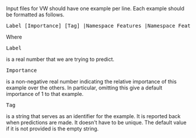 Input files for VW should have one example per line. Each example should be formatted as follows. 
<pre>Label [Importance] [Tag] |Namespace Features |Namespace Features | ... |Namespace Features \n </pre>
Where 
<pre>Label</pre> is a real number that we are trying to predict.
<pre>Importance</pre> is a non-negative real number indicating the relative importance of this example over the others. In particular, omitting this give a default importance of 1 to that example. 
<pre>Tag</pre> is a string that serves as an identifier for the example. It is reported back when predictions are made. It doesn't have to be unique. The default value if it is not provided is the empty string.